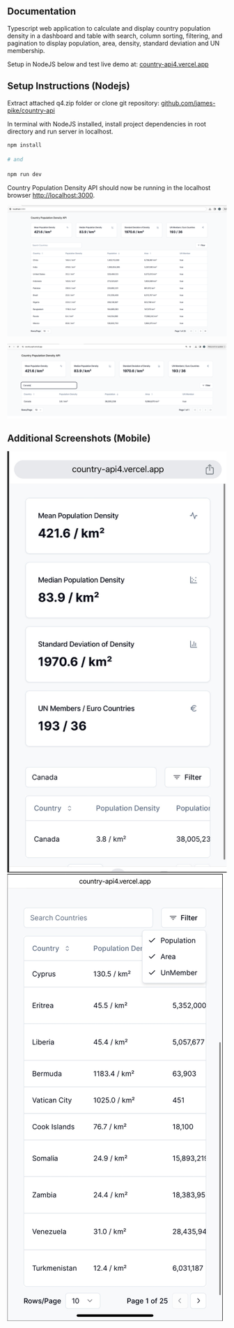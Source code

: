 ## Documentation

Typescript web application to calculate and display country population density in a dashboard and table with search, column sorting, filtering, and pagination to display population, area, density, standard deviation and UN membership.

Setup in NodeJS below and test live demo at: [country-api4.vercel.app](https://country-api4.vercel.app)

## Setup Instructions (Nodejs)

Extract attached q4.zip folder or clone git repository: [github.com/james-pike/country-api](https://github.com/james-pike/country-api) 

In terminal with NodeJS installed, install project dependencies in root directory and run server in localhost.

```bash
npm install

# and

npm run dev
```

Country Population Density API should now be running in the localhost browser [http://localhost:3000](http://localhost:3000).



![alt text](<Screenshot from 2024-04-05 19-42-12.png>)


![alt text](<Screenshot from 2024-04-05 19-48-52.png>)




## Additional Screenshots (Mobile)

![alt text](<Screenshot from 2024-04-05 20-03-33.png>) ![alt text](<Screenshot from 2024-04-05 20-04-54.png>)


